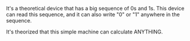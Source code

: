It's a theoretical device that has a big sequence of 0s and 1s.
This device can read this sequence, and it can also write "0" or "1" anywhere in the sequence.

It's theorized that this simple machine can calculate ANYTHING.
